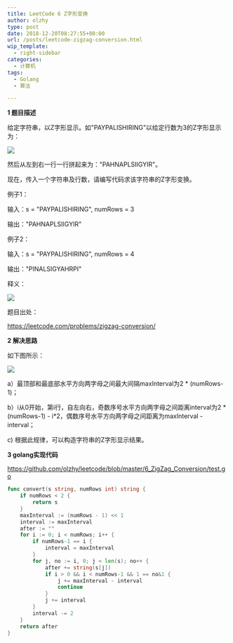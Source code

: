 ```yaml
---
title: LeetCode 6 Z字形变换
author: olzhy
type: post
date: 2018-12-20T08:27:55+00:00
url: /posts/leetcode-zigzag-conversion.html
wip_template:
  - right-sidebar
categories:
  - 计算机
tags:
  - Golang
  - 算法

---
```

**1 题目描述**
  
给定字符串，以Z字形显示。如"PAYPALISHIRING"以给定行数为3的Z字形显示为：
  
![](https://yanleilei.com/static/images/uploads/2018/12/zigzag-conversion-eg1.png)
  
然后从左到右一行一行拼起来为："PAHNAPLSIIGYIR"。

现在，传入一个字符串及行数，请编写代码求该字符串的Z字形变换。

例子1：

输入：s = "PAYPALISHIRING", numRows = 3

输出："PAHNAPLSIIGYIR"

例子2：

输入：s = "PAYPALISHIRING", numRows = 4

输出："PINALSIGYAHRPI"

释义：
  
![](https://yanleilei.com/static/images/uploads/2018/12/zigzag-conversion-eg2.png)

题目出处：
  
<a href="https://leetcode.com/problems/zigzag-conversion/" target="_blank" rel="noopener">https://leetcode.com/problems/zigzag-conversion/</a>

**2 解决思路**
  
如下图所示：

![](https://yanleilei.com/static/images/uploads/2018/12/zigzag-conversion.png)
  
a）最顶部和最底部水平方向两字母之间最大间隔maxInterval为2 * (numRows-1)；

b）i从0开始，第i行，自左向右，奇数序号水平方向两字母之间距离interval为2 * (numRows-1) - i*2，偶数序号水平方向两字母之间距离为maxInterval - interval；

c) 根据此规律，可以构造字符串的Z字形显示结果。

**3 golang实现代码**
  
<a href="https://github.com/olzhy/leetcode/blob/master/6_ZigZag_Conversion/test.go" target="_blank" rel="noopener">https://github.com/olzhy/leetcode/blob/master/6_ZigZag_Conversion/test.go</a>

```go
func convert(s string, numRows int) string {
    if numRows < 2 {
        return s
    }
    maxInterval := (numRows - 1) << 1
    interval := maxInterval
    after := ""
    for i := 0; i < numRows; i++ {
        if numRows-1 == i {
            interval = maxInterval
        }
        for j, no := i, 0; j < len(s); no++ {
            after += string(s[j])
            if i > 0 && i < numRows-1 && 1 == no&1 {
                j += maxInterval - interval
                continue
            }
            j += interval
        }
        interval -= 2
    }
    return after
}
```